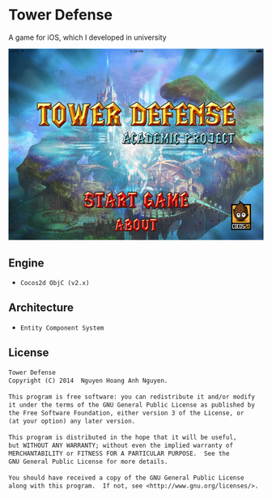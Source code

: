 Tower Defense
=======

A game for iOS, which I developed in university

[![Tower Defense](website/static/intro.png)](https://www.youtube.com/watch?v=w1-bH6HnScQ)


Engine
--------

*   `Cocos2d ObjC (v2.x)`


Architecture
--------

*   `Entity Component System`


License
--------

    Tower Defense
    Copyright (C) 2014  Nguyen Hoang Anh Nguyen.

    This program is free software: you can redistribute it and/or modify
    it under the terms of the GNU General Public License as published by
    the Free Software Foundation, either version 3 of the License, or
    (at your option) any later version.

    This program is distributed in the hope that it will be useful,
    but WITHOUT ANY WARRANTY; without even the implied warranty of
    MERCHANTABILITY or FITNESS FOR A PARTICULAR PURPOSE.  See the
    GNU General Public License for more details.

    You should have received a copy of the GNU General Public License
    along with this program.  If not, see <http://www.gnu.org/licenses/>.
